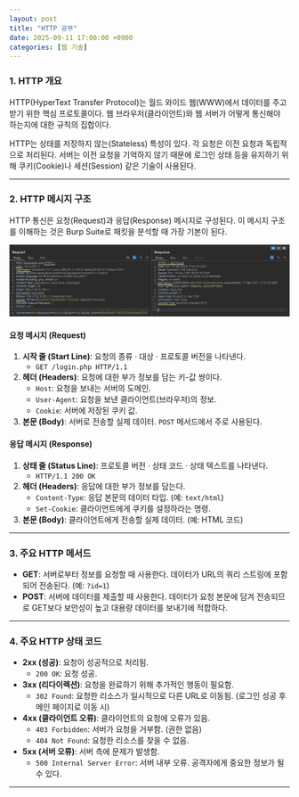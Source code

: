 ```yaml
---
layout: post
title: "HTTP 공부"
date: 2025-09-11 17:00:00 +0900
categories: [웹 기술]
---
```


### 1. HTTP 개요

HTTP(HyperText Transfer Protocol)는 월드 와이드 웹(WWW)에서 데이터를 주고받기 위한 핵심 프로토콜이다. 웹 브라우저(클라이언트)와 웹 서버가 어떻게 통신해야 하는지에 대한 규칙의 집합이다.

HTTP는 상태를 저장하지 않는(Stateless) 특성이 있다. 각 요청은 이전 요청과 독립적으로 처리된다. 서버는 이전 요청을 기억하지 않기 때문에 로그인 상태 등을 유지하기 위해 쿠키(Cookie)나 세션(Session) 같은 기술이 사용된다.

---

### 2. HTTP 메시지 구조

HTTP 통신은 요청(Request)과 응답(Response) 메시지로 구성된다. 이 메시지 구조를 이해하는 것은 Burp Suite로 패킷을 분석할 때 가장 기본이 된다.

   ![HttpRepeater](/assets/images/Http_1.png)

#### **요청 메시지 (Request)**
1.  **시작 줄 (Start Line)**: 요청의 종류 · 대상 · 프로토콜 버전을 나타낸다.
    *   `GET /login.php HTTP/1.1`
2.  **헤더 (Headers)**: 요청에 대한 부가 정보를 담는 키-값 쌍이다.
    *   `Host`: 요청을 보내는 서버의 도메인.
    *   `User-Agent`: 요청을 보낸 클라이언트(브라우저)의 정보.
    *   `Cookie`: 서버에 저장된 쿠키 값.
3.  **본문 (Body)**: 서버로 전송할 실제 데이터. `POST` 메서드에서 주로 사용된다.

#### **응답 메시지 (Response)**
1.  **상태 줄 (Status Line)**: 프로토콜 버전 · 상태 코드 · 상태 텍스트를 나타낸다.
    *   `HTTP/1.1 200 OK`
2.  **헤더 (Headers)**: 응답에 대한 부가 정보를 담는다.
    *   `Content-Type`: 응답 본문의 데이터 타입. (예: `text/html`)
    *   `Set-Cookie`: 클라이언트에게 쿠키를 설정하라는 명령.
3.  **본문 (Body)**: 클라이언트에게 전송할 실제 데이터. (예: HTML 코드)

---

### 3. 주요 HTTP 메서드

*   **GET**: 서버로부터 정보를 요청할 때 사용한다. 데이터가 URL의 쿼리 스트링에 포함되어 전송된다. (예: `?id=1`)
*   **POST**: 서버에 데이터를 제출할 때 사용한다. 데이터가 요청 본문에 담겨 전송되므로 GET보다 보안성이 높고 대용량 데이터를 보내기에 적합하다.

---

### 4. 주요 HTTP 상태 코드

*   **2xx (성공)**: 요청이 성공적으로 처리됨.
    *   `200 OK`: 요청 성공.
*   **3xx (리다이렉션)**: 요청을 완료하기 위해 추가적인 행동이 필요함.
    *   `302 Found`: 요청한 리소스가 일시적으로 다른 URL로 이동됨. (로그인 성공 후 메인 페이지로 이동 시)
*   **4xx (클라이언트 오류)**: 클라이언트의 요청에 오류가 있음.
    *   `403 Forbidden`: 서버가 요청을 거부함. (권한 없음)
    *   `404 Not Found`: 요청한 리소스를 찾을 수 없음.
*   **5xx (서버 오류)**: 서버 측에 문제가 발생함.
    *   `500 Internal Server Error`: 서버 내부 오류. 공격자에게 중요한 정보가 될 수 있다.

<hr class="short-rule">
